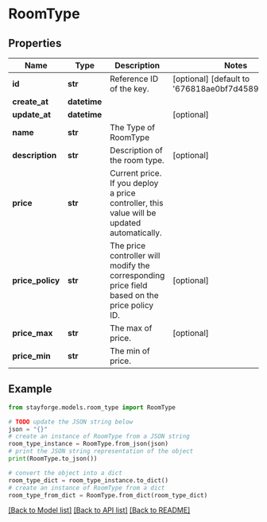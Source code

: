 # RoomType


## Properties

Name | Type | Description | Notes
------------ | ------------- | ------------- | -------------
**id** | **str** | Reference ID of the key. | [optional] [default to '676818ae0bf7d45899975c2c']
**create_at** | **datetime** |  | 
**update_at** | **datetime** |  | [optional] 
**name** | **str** | The Type of RoomType | 
**description** | **str** | Description of the room type. | [optional] 
**price** | **str** | Current price. If you deploy a price controller, this value will be updated automatically. | 
**price_policy** | **str** | The price controller will modify the corresponding price field based on the price policy ID. | [optional] 
**price_max** | **str** | The max of price. | [optional] 
**price_min** | **str** | The min of price. | 

## Example

```python
from stayforge.models.room_type import RoomType

# TODO update the JSON string below
json = "{}"
# create an instance of RoomType from a JSON string
room_type_instance = RoomType.from_json(json)
# print the JSON string representation of the object
print(RoomType.to_json())

# convert the object into a dict
room_type_dict = room_type_instance.to_dict()
# create an instance of RoomType from a dict
room_type_from_dict = RoomType.from_dict(room_type_dict)
```
[[Back to Model list]](../README.md#documentation-for-models) [[Back to API list]](../README.md#documentation-for-api-endpoints) [[Back to README]](../README.md)


